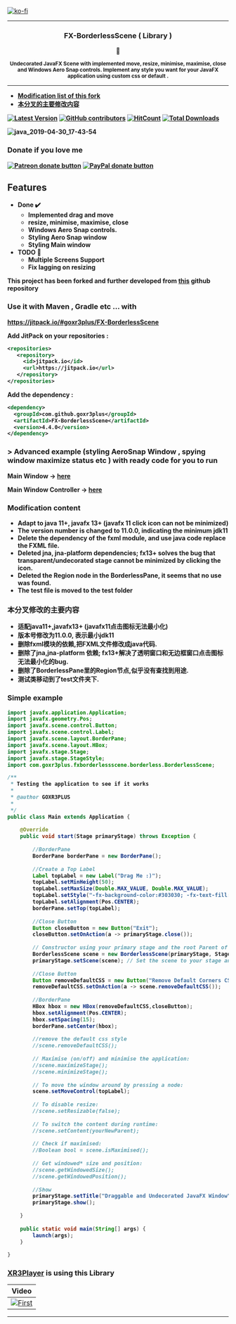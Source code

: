 [![ko-fi](https://ko-fi.com/img/githubbutton_sm.svg)](https://ko-fi.com/Q5Q3WBIC)

---

<h3 align="center" > FX-BorderlessScene ( Library )</h3>
<p align="center"> 
💠 
</p>
<p align="center"> 
<sup>
<b> Undecorated JavaFX Scene with implemented move, resize, minimise, maximise, close and Windows Aero Snap controls. </b>
<b> Implement any style you want for your JavaFX application using custom css or default . <b>
</sup>
</p>

--- 
- **[Modification list of this fork](#modification-content)** <br>
- **[本分叉的主要修改内容](#modification-content-zh)**

[![Latest Version](https://img.shields.io/github/release/goxr3plus/FX-BorderlessScene.svg?style=flat-square)](https://github.com/goxr3plus/FX-BorderlessScene/releases)
[![GitHub contributors][contributors-image]][contributors-url]
[![HitCount](http://hits.dwyl.io/goxr3plus/FX-BorderlessScene.svg)](http://hits.dwyl.io/goxr3plus/FX-BorderlessScene)
[![Total Downloads](https://img.shields.io/github/downloads/goxr3plus/FX-BorderlessScene/total.svg)](https://github.com/goxr3plus/FX-BorderlessScene/releases)


[contributors-url]: https://github.com/goxr3plus/FX-BorderlessScene/graphs/contributors
[contributors-image]: https://img.shields.io/github/contributors/goxr3plus/FX-BorderlessScene.svg



![java_2019-04-30_17-43-54](https://user-images.githubusercontent.com/20374208/56970311-8b0df380-6b6f-11e9-83f1-65a5e4a03b8a.png)

### Donate if you love me

<a href="https://patreon.com/preview/8adae1b75d654b2899e04a9e1111f0eb" title="Donate to this project using Patreon"><img src="https://img.shields.io/badge/patreon-donate-yellow.svg" alt="Patreon donate button" /></a>
<a href="https://www.paypal.me/GOXR3PLUSCOMPANY" title="Donate to this project using Paypal"><img src="https://img.shields.io/badge/paypal-donate-yellow.svg" alt="PayPal donate button" /></a>

## Features
- **Done ✔️**
  - Implemented drag and move
  - resize, minimise, maximise, close
  - Windows Aero Snap controls.
  - Styling Aero Snap window
  - Styling Main window
- **TODO 🚧**
  - Multiple Screens Support
  - Fix lagging on resizing

This project has been forked and further developed from [this](https://github.com/NicolasSenetLarson/BorderlessScene) github repository

### Use it with Maven , Gradle etc ... with

https://jitpack.io/#goxr3plus/FX-BorderlessScene

Add JitPack on your repositories :
``` XML
<repositories>
   <repository>
     <id>jitpack.io</id>
     <url>https://jitpack.io</url>
   </repository>
</repositories>
```

Add the dependency :

``` XML
<dependency>
  <groupId>com.github.goxr3plus</groupId>
  <artifactId>FX-BorderlessScene</artifactId>
  <version>4.4.0</version>
</dependency>
```

### > Advanced example (styling AeroSnap Window , spying window maximize status etc ) with ready code for you to run

Main Window -> [here](https://github.com/goxr3plus/FX-BorderlessScene/blob/master/src/main/java/com/goxr3plus/fxborderlessscene/application/Main.java)

Main Window Controller -> [here](https://github.com/goxr3plus/FX-BorderlessScene/blob/master/src/main/java/com/goxr3plus/fxborderlessscene/application/MainWindowController.java)

### Modification content
<span id="modification-content" ></span>
- Adapt to java 11+, javafx 13+ (javafx 11 click icon can not be minimized)
- The version number is changed to 11.0.0, indicating the minimum jdk11
- Delete the dependency of the fxml module, and use java code replace the FXML file.
- Deleted jna, jna-platform dependencies; fx13+ solves the bug that transparent/undecorated stage cannot be minimized by clicking the icon.
- Deleted the Region node in the BorderlessPane, it seems that no use was found.
- The test file is moved to the test folder

### 本分叉修改的主要内容
<span id="modification-content-zh" ></span>
- 适配java11+,javafx13+ (javafx11点击图标无法最小化)
- 版本号修改为11.0.0, 表示最小jdk11
- 删除fxml模块的依赖,把FXML文件修改成java代码.
- 删除了jna,jna-platform 依赖; fx13+解决了透明窗口和无边框窗口点击图标无法最小化的bug.
- 删除了BorderlessPane里的Region节点,似乎没有查找到用途.
- 测试类移动到了test文件夹下.


###  Simple example

``` JAVA
import javafx.application.Application;
import javafx.geometry.Pos;
import javafx.scene.control.Button;
import javafx.scene.control.Label;
import javafx.scene.layout.BorderPane;
import javafx.scene.layout.HBox;
import javafx.stage.Stage;
import javafx.stage.StageStyle;
import com.goxr3plus.fxborderlessscene.borderless.BorderlessScene;

/**
 * Testing the application to see if it works
 * 
 * @author GOXR3PLUS
 *
 */
public class Main extends Application {
	
	@Override
	public void start(Stage primaryStage) throws Exception {
		
		//BorderPane
		BorderPane borderPane = new BorderPane();
		
		//Create a Top Label
		Label topLabel = new Label("Drag Me :)");
		topLabel.setMinHeight(50);
		topLabel.setMaxSize(Double.MAX_VALUE, Double.MAX_VALUE);
		topLabel.setStyle("-fx-background-color:#303030; -fx-text-fill:white; -fx-font-weight:bold;");
		topLabel.setAlignment(Pos.CENTER);
		borderPane.setTop(topLabel);
		
		//Close Button
		Button closeButton = new Button("Exit");
		closeButton.setOnAction(a -> primaryStage.close());
		
		// Constructor using your primary stage and the root Parent of your content.
		BorderlessScene scene = new BorderlessScene(primaryStage, StageStyle.UNDECORATED, borderPane, 250, 250);
		primaryStage.setScene(scene); // Set the scene to your stage and you're done!
		
		//Close Button
		Button removeDefaultCSS = new Button("Remove Default Corners CSS");
		removeDefaultCSS.setOnAction(a -> scene.removeDefaultCSS());
		
		//BorderPane
		HBox hbox = new HBox(removeDefaultCSS,closeButton);
		hbox.setAlignment(Pos.CENTER);
		hbox.setSpacing(15);
		borderPane.setCenter(hbox);
		
		//remove the default css style
		//scene.removeDefaultCSS();
		
		// Maximise (on/off) and minimise the application:
		//scene.maximizeStage();
		//scene.minimizeStage();
		
		// To move the window around by pressing a node:
		scene.setMoveControl(topLabel);
		
		// To disable resize:
		//scene.setResizable(false);
		
		// To switch the content during runtime:
		//scene.setContent(yourNewParent);
		
		// Check if maximised:
		//Boolean bool = scene.isMaximised();
		
		// Get windowed* size and position:
		//scene.getWindowedSize();
		//scene.getWindowedPosition();
		
		//Show
		primaryStage.setTitle("Draggable and Undecorated JavaFX Window");
		primaryStage.show();
		
	}
	
	public static void main(String[] args) {
		launch(args);
	}
	
}

```

### [XR3Player](https://github.com/goxr3plus/XR3Player) is using this Library
| Video|
|:-:|
| [![First](https://user-images.githubusercontent.com/20374208/48313813-34fdc180-e5ca-11e8-9da7-c6148dc0cbe5.png)](https://www.youtube.com/watch?v=7Hai7cavmUY)  |
---